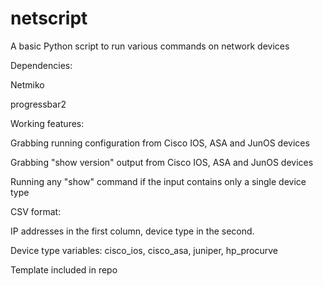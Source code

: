 # netscript
A basic Python script to run various commands on network devices



Dependencies:


Netmiko

progressbar2


Working features:


Grabbing running configuration from Cisco IOS, ASA and JunOS devices

Grabbing "show version" output from Cisco IOS, ASA and JunOS devices

Running any "show" command if the input contains only a single device type



CSV format:

IP addresses in the first column, device type in the second.

Device type variables: cisco_ios, cisco_asa, juniper, hp_procurve

Template included in repo
